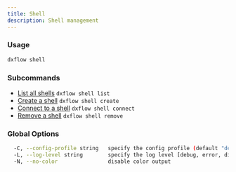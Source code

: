 ```yaml
---
title: Shell 
description: Shell management
---
```


### Usage

```bash
dxflow shell
```

### Subcommands

- [List all shells](/docs/cli/shell/list) `dxflow shell list`
- [Create a shell](/docs/cli/shell/create) `dxflow shell create`
- [Connect to a shell](/docs/cli/shell/connect) `dxflow shell connect`
- [Remove a shell](/docs/cli/shell/remove) `dxflow shell remove`

### Global Options

```bash
  -C, --config-profile string   specify the config profile (default "default")
  -L, --log-level string        specify the log level [debug, error, disabled] (default "disabled")
  -N, --no-color                disable color output
```


